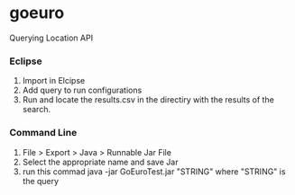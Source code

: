 goeuro
======

Querying Location API



### Eclipse ###
1. Import in Elcipse
2. Add query to run configurations
3. Run and locate the results.csv in the directiry with the results of the search.


### Command Line ###
1. File > Export > Java > Runnable Jar File
2. Select the appropriate name and save Jar
3. run this commad java -jar GoEuroTest.jar "STRING" where "STRING" is the query




